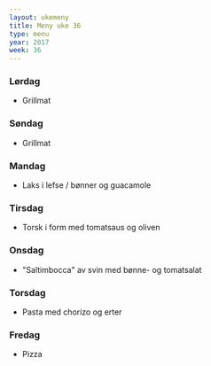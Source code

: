 ```yaml
---
layout: ukemeny
title: Meny uke 36
type: menu
year: 2017
week: 36
---
```


### Lørdag

- Grillmat

### Søndag

- Grillmat

### Mandag

- Laks i lefse / bønner og guacamole

### Tirsdag

- Torsk i form med tomatsaus og oliven

### Onsdag

- "Saltimbocca" av svin med bønne- og tomatsalat

### Torsdag

- Pasta med chorizo og erter

### Fredag

- Pizza

